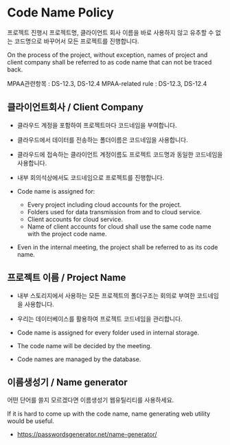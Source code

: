 # Code Name Policy
프로젝트 진행시 프로젝트명, 클라이언트 회사 이름을 바로 사용하지 않고
유추할 수 없는 코드명으로 바꾸어서 모든 프로젝트를 진행합니다.

On the process of the project, without exception, names of project and client company shall be referred to as code name that can not be traced back.

MPAA관련항목 : DS-12.3, DS-12.4
MPAA-related rule : DS-12.3, DS-12.4

## 클라이언트회사 / Client Company
- 클라우드 계정을 포함하여 프로젝트마다 코드네임을 부여합니다.
- 클라우드에서 데이터를 전송하는 폴더이름은 코드네임을 사용합니다.
- 클라우드에 접속하는 클라이언트 계정이름도 프로젝트 코드명과 동일한 코드네임을 사용합니다.
- 내부 회의석상에서도 코드네임으로 프로젝트를 진행합니다.

- Code name is assigned for:
  - Every project including cloud accounts for the project.
  - Folders used for data transmission from and to cloud service.
  - Client accounts for cloud service.
  - Name of client accounts for cloud shall use the same code name with the project code name.
- Even in the internal meeting, the project shall be referred to as its code name.

## 프로젝트 이름 / Project Name
- 내부 스토리지에서 사용하는 모든 프로젝트의 폴더구조는 회의로 부여한 코드네임을 사용합니다.
- 우리는 데이터베이스를 활용하여 프로젝트 코드네임을 관리합니다.

- Code name is assigned for every folder used in internal storage.
- The code name will be decided by the meeting.
- Code names are managed by the database.

## 이름생성기 / Name generator
어떤 단어를 쓸지 모르겠다면 이름생성기 웹유틸리티를 사용하세요.

If it is hard to come up with the code name, name generating web utility would be useful.

- https://passwordsgenerator.net/name-generator/
